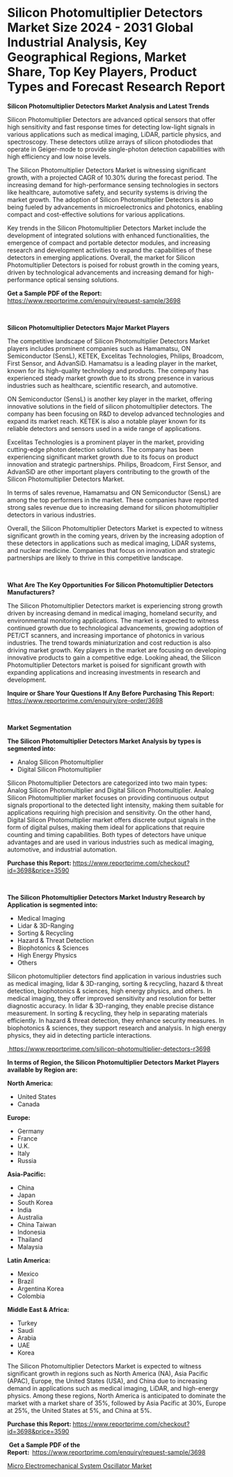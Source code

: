 <p><h1>Silicon Photomultiplier Detectors Market Size 2024 - 2031 Global Industrial Analysis, Key Geographical Regions, Market Share, Top Key Players, Product Types and Forecast Research Report</h1></p><p><strong>Silicon Photomultiplier Detectors Market Analysis and Latest Trends</strong></p>
<p><p>Silicon Photomultiplier Detectors are advanced optical sensors that offer high sensitivity and fast response times for detecting low-light signals in various applications such as medical imaging, LiDAR, particle physics, and spectroscopy. These detectors utilize arrays of silicon photodiodes that operate in Geiger-mode to provide single-photon detection capabilities with high efficiency and low noise levels.</p><p>The Silicon Photomultiplier Detectors Market is witnessing significant growth, with a projected CAGR of 10.30% during the forecast period. The increasing demand for high-performance sensing technologies in sectors like healthcare, automotive safety, and security systems is driving the market growth. The adoption of Silicon Photomultiplier Detectors is also being fueled by advancements in microelectronics and photonics, enabling compact and cost-effective solutions for various applications.</p><p>Key trends in the Silicon Photomultiplier Detectors Market include the development of integrated solutions with enhanced functionalities, the emergence of compact and portable detector modules, and increasing research and development activities to expand the capabilities of these detectors in emerging applications. Overall, the market for Silicon Photomultiplier Detectors is poised for robust growth in the coming years, driven by technological advancements and increasing demand for high-performance optical sensing solutions.</p></p>
<p><strong>Get a Sample PDF of the Report:&nbsp;</strong> <a href="https://www.reportprime.com/enquiry/request-sample/3698">https://www.reportprime.com/enquiry/request-sample/3698</a></p>
<p>&nbsp;</p>
<p><strong>Silicon Photomultiplier Detectors Major Market Players</strong></p>
<p><p>The competitive landscape of Silicon Photomultiplier Detectors Market players includes prominent companies such as Hamamatsu, ON Semiconductor (SensL), KETEK, Excelitas Technologies, Philips, Broadcom, First Sensor, and AdvanSiD. Hamamatsu is a leading player in the market, known for its high-quality technology and products. The company has experienced steady market growth due to its strong presence in various industries such as healthcare, scientific research, and automotive.</p><p>ON Semiconductor (SensL) is another key player in the market, offering innovative solutions in the field of silicon photomultiplier detectors. The company has been focusing on R&D to develop advanced technologies and expand its market reach. KETEK is also a notable player known for its reliable detectors and sensors used in a wide range of applications.</p><p>Excelitas Technologies is a prominent player in the market, providing cutting-edge photon detection solutions. The company has been experiencing significant market growth due to its focus on product innovation and strategic partnerships. Philips, Broadcom, First Sensor, and AdvanSiD are other important players contributing to the growth of the Silicon Photomultiplier Detectors Market.</p><p>In terms of sales revenue, Hamamatsu and ON Semiconductor (SensL) are among the top performers in the market. These companies have reported strong sales revenue due to increasing demand for silicon photomultiplier detectors in various industries.</p><p>Overall, the Silicon Photomultiplier Detectors Market is expected to witness significant growth in the coming years, driven by the increasing adoption of these detectors in applications such as medical imaging, LiDAR systems, and nuclear medicine. Companies that focus on innovation and strategic partnerships are likely to thrive in this competitive landscape.</p></p>
<p>&nbsp;</p>
<p><strong>What Are The Key Opportunities For Silicon Photomultiplier Detectors Manufacturers?</strong></p>
<p><p>The Silicon Photomultiplier Detectors market is experiencing strong growth driven by increasing demand in medical imaging, homeland security, and environmental monitoring applications. The market is expected to witness continued growth due to technological advancements, growing adoption of PET/CT scanners, and increasing importance of photonics in various industries. The trend towards miniaturization and cost reduction is also driving market growth. Key players in the market are focusing on developing innovative products to gain a competitive edge. Looking ahead, the Silicon Photomultiplier Detectors market is poised for significant growth with expanding applications and increasing investments in research and development.</p></p>
<p><strong>Inquire or Share Your Questions If Any Before Purchasing This Report:</strong> <a href="https://www.reportprime.com/enquiry/pre-order/3698">https://www.reportprime.com/enquiry/pre-order/3698</a></p>
<p>&nbsp;</p>
<p><strong>Market Segmentation</strong></p>
<p><strong>The Silicon Photomultiplier Detectors Market Analysis by types is segmented into:</strong></p>
<p><ul><li>Analog Silicon Photomultiplier</li><li>Digital Silicon Photomultiplier</li></ul></p>
<p><p>Silicon Photomultiplier Detectors are categorized into two main types: Analog Silicon Photomultiplier and Digital Silicon Photomultiplier. Analog Silicon Photomultiplier market focuses on providing continuous output signals proportional to the detected light intensity, making them suitable for applications requiring high precision and sensitivity. On the other hand, Digital Silicon Photomultiplier market offers discrete output signals in the form of digital pulses, making them ideal for applications that require counting and timing capabilities. Both types of detectors have unique advantages and are used in various industries such as medical imaging, automotive, and industrial automation.</p></p>
<p><strong>Purchase this Report:&nbsp;</strong><a href="https://www.reportprime.com/checkout?id=3698&price=3590">https://www.reportprime.com/checkout?id=3698&price=3590</a></p>
<p>&nbsp;</p>
<p><strong>The Silicon Photomultiplier Detectors Market Industry Research by Application is segmented into:</strong></p>
<p><ul><li>Medical Imaging</li><li>Lidar & 3D-Ranging</li><li>Sorting & Recycling</li><li>Hazard & Threat Detection</li><li>Biophotonics & Sciences</li><li>High Energy Physics</li><li>Others</li></ul></p>
<p><p>Silicon photomultiplier detectors find application in various industries such as medical imaging, lidar & 3D-ranging, sorting & recycling, hazard & threat detection, biophotonics & sciences, high energy physics, and others. In medical imaging, they offer improved sensitivity and resolution for better diagnostic accuracy. In lidar & 3D-ranging, they enable precise distance measurement. In sorting & recycling, they help in separating materials efficiently. In hazard & threat detection, they enhance security measures. In biophotonics & sciences, they support research and analysis. In high energy physics, they aid in detecting particle interactions.</p></p>
<p><a href="https://www.reportprime.com/silicon-photomultiplier-detectors-r3698">&nbsp;https://www.reportprime.com/silicon-photomultiplier-detectors-r3698</a></p>
<p><strong>In terms of Region, the Silicon Photomultiplier Detectors Market Players available by Region are:</strong></p>
<p>
    <p> <strong> North America: </strong>
        <ul>
            <li>United States</li>
            <li>Canada</li>
        </ul>
        </p> 
    <p> <strong> Europe: </strong>
        <ul>
            <li>Germany</li>
            <li>France</li>
            <li>U.K.</li>
            <li>Italy</li>
            <li>Russia</li>
        </ul>
        </p> 
    <p> <strong> Asia-Pacific: </strong>
        <ul>
            <li>China</li>
            <li>Japan</li>
            <li>South Korea</li>
            <li>India</li>
            <li>Australia</li>
            <li>China Taiwan</li>
            <li>Indonesia</li>
            <li>Thailand</li>
            <li>Malaysia</li>
        </ul>
        </p> 
    <p> <strong> Latin America: </strong>
        <ul>
            <li>Mexico</li>
            <li>Brazil</li>
            <li>Argentina Korea</li>
            <li>Colombia</li>
        </ul>
        </p> 
    <p> <strong> Middle East & Africa: </strong>
        <ul>
            <li>Turkey</li>
            <li>Saudi</li>
            <li>Arabia</li>
            <li>UAE</li>
            <li>Korea</li>
        </ul>
    </p>
    </p>
<p><p>The Silicon Photomultiplier Detectors Market is expected to witness significant growth in regions such as North America (NA), Asia Pacific (APAC), Europe, the United States (USA), and China due to increasing demand in applications such as medical imaging, LiDAR, and high-energy physics. Among these regions, North America is anticipated to dominate the market with a market share of 35%, followed by Asia Pacific at 30%, Europe at 25%, the United States at 5%, and China at 5%.</p></p>
<p><strong>Purchase this Report: </strong><a href="https://www.reportprime.com/checkout?id=3698&price=3590">https://www.reportprime.com/checkout?id=3698&price=3590</a></p>
<p>&nbsp;<strong>Get a Sample PDF of the Report:&nbsp;&nbsp;</strong><a href="https://www.reportprime.com/enquiry/request-sample/3698">https://www.reportprime.com/enquiry/request-sample/3698</a></p>
<p><strong></strong></p>
<p><p><a href="https://github.com/jahid123ahm/Market-Research-Report-List-2/blob/main/micro-electromechanical-system-oscillator-market.md">Micro Electromechanical System Oscillator Market</a></p></p>